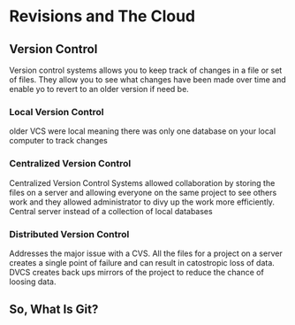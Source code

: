 # Revisions and The Cloud

## Version Control

Version control systems allows you to keep track of changes in a file or set of files. They allow you to see what changes have been made over time and enable yo to
revert to an older version if need be. 

### Local Version Control

older VCS were local meaning there was only one database on your local computer to track changes

### Centralized Version Control

Centralized Version Control Systems allowed collaboration by storing the files on a server and allowing everyone on the same project to see others work and they
allowed administrator to divy up the work more efficiently. Central server instead of a collection of local databases

### Distributed Version Control

Addresses the major issue with a CVS. All the files for a project on a server creates a single point of failure and can result in catostropic loss of data.
DVCS creates back ups mirrors of the project to reduce the chance of loosing data.

## So, What Is Git?

